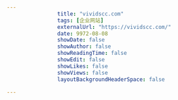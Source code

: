 ---
                title: "vividscc.com"
                tags: [企业网站]
                externalUrl: "https://vividscc.com/"
                date: 9972-08-08
                showDate: false
                showAuthor: false
                showReadingTime: false
                showEdit: false
                showLikes: false
                showViews: false
                layoutBackgroundHeaderSpace: false
                ---

